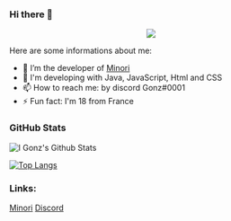 ### Hi there 👋
<p align="center">
  <img src="https://cdn.discordapp.com/attachments/809003049166831633/811029569120895017/241a54fecbaa171e38c864feb2178977.gif" />
</p>

Here are some informations about me:

- 🔭 I’m the developer of [Minori](https://minoribot.eu/)
- 💬 I'm developing with Java, JavaScript, Html and CSS
- 📫 How to reach me: by discord Gonz#0001
- ⚡ Fun fact: I'm 18 from France


### GitHub Stats

![I Gonz's Github Stats](https://github-readme-stats.vercel.app/api?username=gonzyui&show_icons=true&theme=monokai)

[![Top Langs](https://github-readme-stats.vercel.app/api/top-langs/?username=gonzyui&layout=compact&show_icons=true&theme=monokai)](https://github.com/gonzyui)



### Links:
[Minori](https://minoribot.eu/)
[Discord](https://discord.bio/p/gonzyui)
